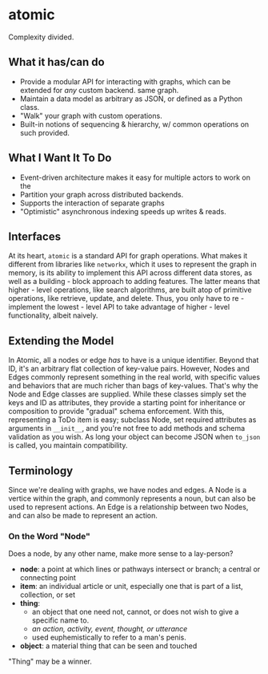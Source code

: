 atomic
=====
Complexity divided.

## What it has/can do
* Provide a modular API for interacting with graphs, which can be extended for
  _any_ custom backend.
  same graph.
* Maintain a data model as arbitrary as JSON, or defined as a Python class.
* "Walk" your graph with custom operations.
* Built-in notions of sequencing & hierarchy, w/ common operations on such
  provided.

## What I Want It To Do
* Event-driven architecture makes it easy for multiple actors to work on the
* Partition your graph across distributed backends.
* Supports the interaction of separate graphs
* "Optimistic" asynchronous indexing speeds up writes & reads.


## Interfaces
At its heart, `atomic` is a standard API for graph operations. What makes
it different from libraries like `networkx`, which it uses to represent the
graph in memory, is its ability to implement this API
across different data stores, as well as a building - block approach to adding
features. The latter means that higher - level operations, like search algorithms,
are built atop of primitive operations, like retrieve, update, and delete. Thus,
you only have to re - implement the lowest - level API to take advantage of
higher - level functionality, albeit naively.

## Extending the Model
In Atomic, all  a nodes or edge _has_ to have is a unique identifier. Beyond
that ID, it's an arbitrary flat collection of key-value pairs. However, Nodes
and Edges commonly represent something in the real world, with specific values
and behaviors that are much richer than bags of key-values. That's why the Node and Edge
classes are supplied. While these classes simply set the keys and ID as attributes,
they provide a starting point for inheritance or composition to provide
"gradual" schema enforcement. With this, representing a ToDo item is easy;
subclass Node, set required attributes as arguments in `__init__`, and you're
not free to add methods and schema validation as you wish. As long your object can
become JSON when `to_json` is called, you maintain compatibility.


## Terminology
Since we're dealing with graphs, we have nodes and edges. A Node is a vertice
within the graph, and commonly represents a noun, but can also be used to
represent actions. An Edge is a relationship between two Nodes, and can also be
made to represent an action.

### On the Word "Node"
Does a node, by any other name, make more sense to a lay-person?

- __node__: a point at which lines or pathways intersect or branch; a central or connecting point
- __item__: an individual article or unit, especially one that is part of a list, collection, or
  set
- __thing__:
    - an object that one need not, cannot, or does not wish to give a specific name to.
    - *an action, activity, event, thought, or utterance*
    - used euphemistically to refer to a man's penis.
- __object__: a material thing that can be seen and touched

"Thing" may be a winner.
